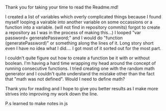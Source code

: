 Thank you for taking your time to read the Readme.md!

I created a list of variables which overly complicated things because I found myself looping a vairable into another variable on some occassions or a function into a variable. (will not find in repository commits) forgot to create a repository as I was in the process of making this...) I looped "var password= generatePassword;" and I would do "function (generatePassword)" or something along the lines of it. Long story short even I have no idea what I did.... I got most of it sorted out for the most part.

I couldn't quite figure out how to create a function be it with or without boolean. I'm having a hard time wrapping my head around the concept of running consecutive functions. I tried creating one with the random math generator and I couldn't quite understand the mistake other than the fact that "math was not defined". Would I need to define math? 

Thank you for reading and I hope to give you better results as I make more strives into improving my work down the line. 

P.s learned to make notes in js 